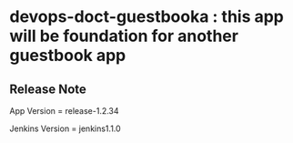 # devops-doct-guestbooka : this app will be foundation for another guestbook app

## Release Note

App Version = release-1.2.34

Jenkins Version = jenkins1.1.0